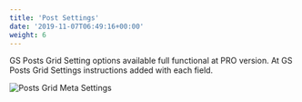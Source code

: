 ```yaml
---
title: 'Post Settings'
date: '2019-11-07T06:49:16+00:00'
weight: 6
---
```


GS Posts Grid Setting options available full functional at PRO version. At GS Posts Grid Settings instructions added with each field.

![Posts Grid Meta Settings](../images/Posts_Grid_Meta_Settings.png "Posts Grid Meta Settings")